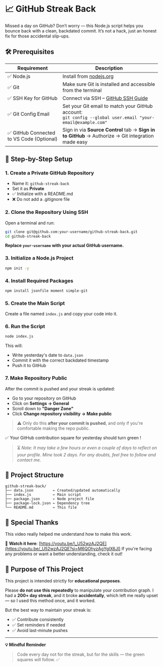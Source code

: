 # 📈 GitHub Streak Back

Missed a day on GitHub? Don’t worry — this Node.js script helps you bounce back with a clean, backdated commit. It’s not a hack, just an honest fix for those accidental slip-ups.


## 🛠️ Prerequisites

| Requirement                              | Description                                                                                                   |
| ---------------------------------------- | ------------------------------------------------------------------------------------------------------------- |
| ✅ Node.js                                | Install from [nodejs.org](https://nodejs.org/)                                                                |
| ✅ Git                                    | Make sure Git is installed and accessible from the terminal                                                   |
| ✅ SSH Key for GitHub                     | Connect via SSH – [GitHub SSH Guide](https://docs.github.com/en/authentication/connecting-to-github-with-ssh) |
| ✅ Git Config Email                       | Set your Git email to match your GitHub account:<br>`git config --global user.email "your-email@example.com"` |
| ✅ GitHub Connected to VS Code (Optional) | Sign in via **Source Control** tab → **Sign in to GitHub** → Authorize → Git integration made easy            |


## 🔧 Step-by-Step Setup

### 1. **Create a Private GitHub Repository**

* Name it: `github-streak-back`
* Set it as **Private**
* ✅ Initialize with a README.md
* ❌ Do not add a .gitignore file


### 2. **Clone the Repository Using SSH**

Open a terminal and run:

```bash
git clone git@github.com:your-username/github-streak-back.git
cd github-streak-back
```

**Replace `your-username` with your actual GitHub username.**


### 3. **Initialize a Node.js Project**

```bash
npm init -y
```

### 4. **Install Required Packages**

```bash
npm install jsonfile moment simple-git
```

### 5. **Create the Main Script**

Create a file named `index.js` and copy your code into it.


### 6. **Run the Script**

```bash
node index.js
```

This will:

* Write yesterday's date to `data.json`
* Commit it with the correct backdated timestamp
* Push it to GitHub

### 7. **Make Repository Public**

After the commit is pushed and your streak is updated:

* Go to your repository on GitHub
* Click on **Settings → General**
* Scroll down to **"Danger Zone"**
* Click **Change repository visibility → Make public**

> ⚠️ Only do this **after your commit is pushed**, and only if you're comfortable making the repo public.


✅ Your GitHub contribution square for yesterday should turn green !

> ⏳ *Note: It may take a few hours or even a couple of days to reflect on your profile. Mine took 2 days. For any doubts, feel free to follow and contact me.*

## 📁 Project Structure

```
github-streak-back/
├── data.json         ← Created/updated automatically
├── index.js          ← Main script
├── package.json      ← Node project file
├── package-lock.json ← Dependency tree
└── README.md         ← This file
```

## 🙏 Special Thanks

This video really helped me understand how to make this work.

🎥 **Watch it here**:
[https://youtu.be/\_U52wzAJ2QE](https://youtu.be/_U52wzAJ2QE?si=M6QOhyzAgYgIX6JI)
If you're facing any problems or want a better understanding, check it out!


## 🎯 Purpose of This Project

This project is intended strictly for **educational purposes**.

Please **do not use this repeatedly** to manipulate your contribution graph.
I had a **200+ day streak**, and it broke **accidentally**, which left me really upset — so I used this method once, and it worked.

But the best way to maintain your streak is:

* ✅ Contribute consistently
* ✅ Set reminders if needed
* ✅ Avoid last-minute pushes

---

**💡 Mindful Reminder**
> Code every day not for the streak, but for the skills — the green squares will follow. ✅